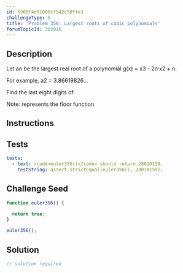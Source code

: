 ```yaml
---
id: 5900f4d01000cf542c50ffe3
challengeType: 5
title: 'Problem 356: Largest roots of cubic polynomials'
forumTopicId: 302016
---
```


## Description

<section id='description'>

Let an be the largest real root of a polynomial g(x) = x3 - 2n·x2 + n.

For example, a2 = 3.86619826...

Find the last eight digits of.

Note: represents the floor function.

</section>

## Instructions

<section id='instructions'>

</section>

## Tests

<section id='tests'>

```yml
tests:
  - text: <code>euler356()</code> should return 28010159.
    testString: assert.strictEqual(euler356(), 28010159);

```

</section>

## Challenge Seed

<section id='challengeSeed'>

<div id='js-seed'>

```js
function euler356() {

  return true;
}

euler356();
```

</div>

</section>

## Solution

<section id='solution'>

```js
// solution required
```

</section>

